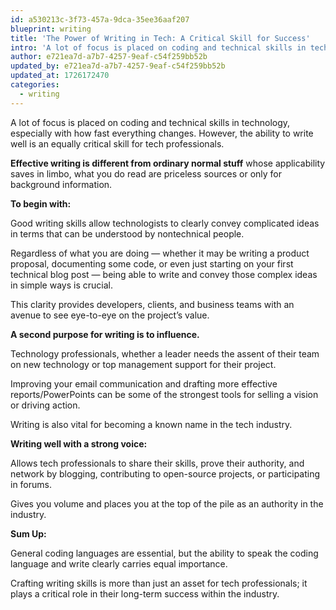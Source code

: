 ```yaml
---
id: a530213c-3f73-457a-9dca-35ee36aaf207
blueprint: writing
title: 'The Power of Writing in Tech: A Critical Skill for Success'
intro: 'A lot of focus is placed on coding and technical skills in technology, especially with how fast everything changes. However, the ability to write well is an equally critical skill for tech professionals.'
author: e721ea7d-a7b7-4257-9eaf-c54f259bb52b
updated_by: e721ea7d-a7b7-4257-9eaf-c54f259bb52b
updated_at: 1726172470
categories:
  - writing
---
```

A lot of focus is placed on coding and technical skills in technology, especially with how fast everything changes. However, the ability to write well is an equally critical skill for tech professionals.

**Effective writing is different from ordinary normal stuff** whose applicability saves in limbo, what you do read are priceless sources or only for background information.

**To begin with:**

Good writing skills allow technologists to clearly convey complicated ideas in terms that can be understood by nontechnical people.

Regardless of what you are doing — whether it may be writing a product proposal, documenting some code, or even just starting on your first technical blog post — being able to write and convey those complex ideas in simple ways is crucial.

This clarity provides developers, clients, and business teams with an avenue to see eye-to-eye on the project’s value.

**A second purpose for writing is to influence.**

Technology professionals, whether a leader needs the assent of their team on new technology or top management support for their project.

Improving your email communication and drafting more effective reports/PowerPoints can be some of the strongest tools for selling a vision or driving action.

Writing is also vital for becoming a known name in the tech industry.

**Writing well with a strong voice:**

Allows tech professionals to share their skills, prove their authority, and network by blogging, contributing to open-source projects, or participating in forums.

Gives you volume and places you at the top of the pile as an authority in the industry.

**Sum Up:**

General coding languages are essential, but the ability to speak the coding language and write clearly carries equal importance.

Crafting writing skills is more than just an asset for tech professionals; it plays a critical role in their long-term success within the industry.